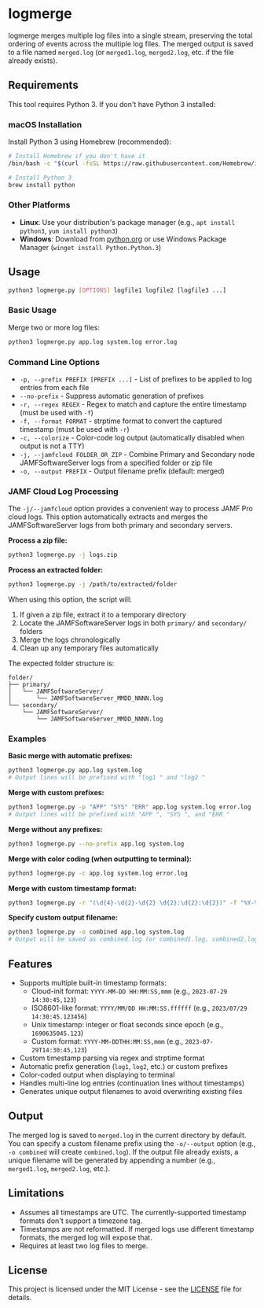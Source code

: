 # logmerge

logmerge merges multiple log files into a single stream, preserving the total ordering of events across the multiple log files. The merged output is saved to a file named `merged.log` (or `merged1.log`, `merged2.log`, etc. if the file already exists).

## Requirements

This tool requires Python 3. If you don't have Python 3 installed:

### macOS Installation

Install Python 3 using Homebrew (recommended):

```bash
# Install Homebrew if you don't have it
/bin/bash -c "$(curl -fsSL https://raw.githubusercontent.com/Homebrew/install/HEAD/install.sh)"

# Install Python 3
brew install python
```

### Other Platforms

- **Linux**: Use your distribution's package manager (e.g., `apt install python3`, `yum install python3`)
- **Windows**: Download from [python.org](https://www.python.org/downloads/) or use Windows Package Manager (`winget install Python.Python.3`)

## Usage

```bash
python3 logmerge.py [OPTIONS] logfile1 logfile2 [logfile3 ...]
```

### Basic Usage

Merge two or more log files:

```bash
python3 logmerge.py app.log system.log error.log
```

### Command Line Options

- `-p, --prefix PREFIX [PREFIX ...]` - List of prefixes to be applied to log entries from each file
- `--no-prefix` - Suppress automatic generation of prefixes
- `-r, --regex REGEX` - Regex to match and capture the entire timestamp (must be used with `-f`)
- `-f, --format FORMAT` - strptime format to convert the captured timestamp (must be used with `-r`)
- `-c, --colorize` - Color-code log output (automatically disabled when output is not a TTY)
- `-j, --jamfcloud FOLDER_OR_ZIP` - Combine Primary and Secondary node JAMFSoftwareServer logs from a specified folder or zip file
- `-o, --output PREFIX` - Output filename prefix (default: merged)

### JAMF Cloud Log Processing

The `-j/--jamfcloud` option provides a convenient way to process JAMF Pro cloud logs. This option automatically extracts and merges the JAMFSoftwareServer logs from both primary and secondary servers.

**Process a zip file:**

```bash
python3 logmerge.py -j logs.zip
```

**Process an extracted folder:**

```bash
python3 logmerge.py -j /path/to/extracted/folder
```

When using this option, the script will:

1. If given a zip file, extract it to a temporary directory
2. Locate the JAMFSoftwareServer logs in both `primary/` and `secondary/` folders
3. Merge the logs chronologically
4. Clean up any temporary files automatically

The expected folder structure is:

```text
folder/
├── primary/
│   └── JAMFSoftwareServer/
│       └── JAMFSoftwareServer_MMDD_NNNN.log
└── secondary/
    └── JAMFSoftwareServer/
        └── JAMFSoftwareServer_MMDD_NNNN.log
```

### Examples

**Basic merge with automatic prefixes:**

```bash
python3 logmerge.py app.log system.log
# Output lines will be prefixed with "log1 " and "log2 "
```

**Merge with custom prefixes:**

```bash
python3 logmerge.py -p "APP" "SYS" "ERR" app.log system.log error.log
# Output lines will be prefixed with "APP ", "SYS ", and "ERR "
```

**Merge without any prefixes:**

```bash
python3 logmerge.py --no-prefix app.log system.log
```

**Merge with color coding (when outputting to terminal):**

```bash
python3 logmerge.py -c app.log system.log error.log
```

**Merge with custom timestamp format:**

```bash
python3 logmerge.py -r "(\d{4}-\d{2}-\d{2} \d{2}:\d{2}:\d{2})" -f "%Y-%m-%d %H:%M:%S" app.log system.log
```

**Specify custom output filename:**

```bash
python3 logmerge.py -o combined app.log system.log
# Output will be saved as combined.log (or combined1.log, combined2.log, etc.)
```

## Features

- Supports multiple built-in timestamp formats:
  - Cloud-init format: `YYYY-MM-DD HH:MM:SS,mmm` (e.g., `2023-07-29 14:30:45,123`)
  - ISO8601-like format: `YYYY/MM/DD HH:MM:SS.ffffff` (e.g., `2023/07/29 14:30:45.123456`)
  - Unix timestamp: integer or float seconds since epoch (e.g., `1690635045.123`)
  - Custom format: `YYYY-MM-DDTHH:MM:SS,mmm` (e.g., `2023-07-29T14:30:45,123`)
- Custom timestamp parsing via regex and strptime format
- Automatic prefix generation (`log1`, `log2`, etc.) or custom prefixes
- Color-coded output when displaying to terminal
- Handles multi-line log entries (continuation lines without timestamps)
- Generates unique output filenames to avoid overwriting existing files

## Output

The merged log is saved to `merged.log` in the current directory by default. You can specify a custom filename prefix using the `-o/--output` option (e.g., `-o combined` will create `combined.log`). If the output file already exists, a unique filename will be generated by appending a number (e.g., `merged1.log`, `merged2.log`, etc.).

## Limitations

- Assumes all timestamps are UTC. The currently-supported timestamp formats don't support a timezone tag.
- Timestamps are not reformatted. If merged logs use different timestamp formats, the merged log will expose that.
- Requires at least two log files to merge.

## License

This project is licensed under the MIT License - see the [LICENSE](LICENSE) file for details.
